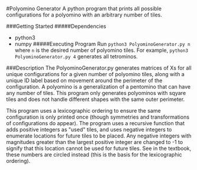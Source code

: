 #Polyomino Generator
A python program that prints all possible configurations for a polyomino with an arbitrary number of tiles.

###Getting Started
#####Dependencies
- python3
- numpy
#####Executing Program
Run `python3 PolyominoGenerator.py n` where `n` is the desired number of polyomino tiles.
For example, `python3 PolyominoGenerator.py 4` generates all tetrominos.

###Description
The PolyominoGenerator.py generates matrices of Xs for all unique configurations for a given number of polyomino tiles, along with a unique ID label based on movement around the perimeter of the configuration. A polyomino is a generalization of a pentomino that can have any number of tiles. This program only generates polyominos with sqyare tiles and does not handle different shapes with the same outer perimeter.

This program uses a lexicographic ordering to ensure the same configuration is only printed once (though symmetries and transformations of configurations do appear). The program uses a recursive function that adds positive integers as "used" tiles, and uses negative integers to enumerate locations for future tiles to be placed. Any negative integers with magnitudes greater than the largest positive integer are changed to -1 to signify that this location cannot be used for future tiles. See in the textbook, these numbers are circled instead (this is the basis for the lexicographic ordering).

